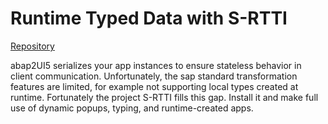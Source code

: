 # Runtime Typed Data with S-RTTI

<i class="fa-brands fa-github"></i> [Repository](https://github.com/sandraros/S-RTTI)

abap2UI5 serializes your app instances to ensure stateless behavior in client communication. Unfortunately, the sap standard transformation features are limited, for example not supporting local types created at runtime. Fortunately the project S-RTTI fills this gap. Install it and make full use of dynamic popups, typing, and runtime-created apps.
